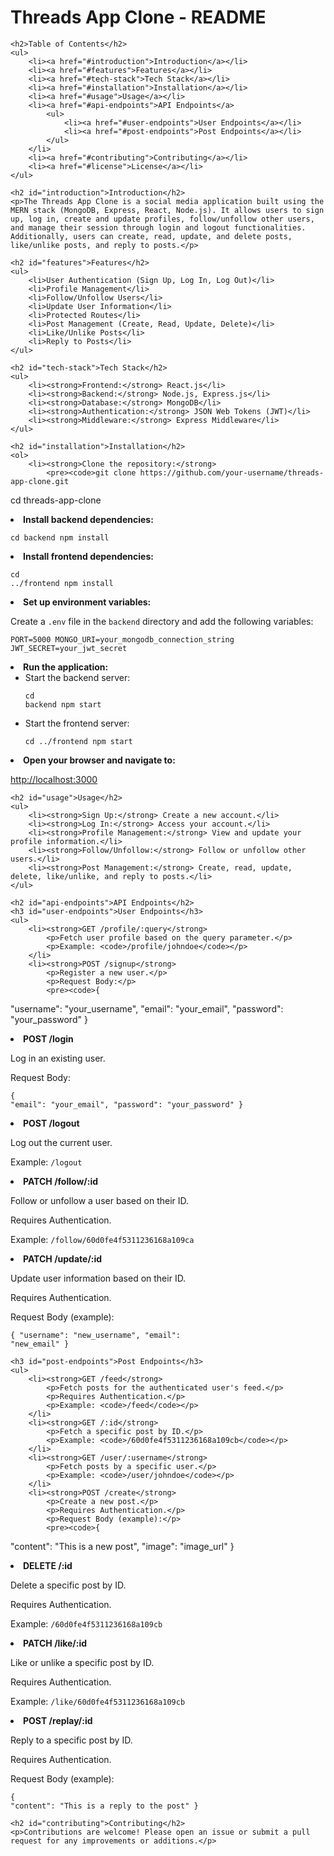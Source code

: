 <!DOCTYPE html>
<html lang="en">
<head>
    <meta charset="UTF-8">
    <meta name="viewport" content="width=device-width, initial-scale=1.0">
    <title>Threads App Clone - README</title>
</head>
<body>
    <h1>Threads App Clone - README</h1>

    <h2>Table of Contents</h2>
    <ul>
        <li><a href="#introduction">Introduction</a></li>
        <li><a href="#features">Features</a></li>
        <li><a href="#tech-stack">Tech Stack</a></li>
        <li><a href="#installation">Installation</a></li>
        <li><a href="#usage">Usage</a></li>
        <li><a href="#api-endpoints">API Endpoints</a>
            <ul>
                <li><a href="#user-endpoints">User Endpoints</a></li>
                <li><a href="#post-endpoints">Post Endpoints</a></li>
            </ul>
        </li>
        <li><a href="#contributing">Contributing</a></li>
        <li><a href="#license">License</a></li>
    </ul>

    <h2 id="introduction">Introduction</h2>
    <p>The Threads App Clone is a social media application built using the MERN stack (MongoDB, Express, React, Node.js). It allows users to sign up, log in, create and update profiles, follow/unfollow other users, and manage their session through login and logout functionalities. Additionally, users can create, read, update, and delete posts, like/unlike posts, and reply to posts.</p>

    <h2 id="features">Features</h2>
    <ul>
        <li>User Authentication (Sign Up, Log In, Log Out)</li>
        <li>Profile Management</li>
        <li>Follow/Unfollow Users</li>
        <li>Update User Information</li>
        <li>Protected Routes</li>
        <li>Post Management (Create, Read, Update, Delete)</li>
        <li>Like/Unlike Posts</li>
        <li>Reply to Posts</li>
    </ul>

    <h2 id="tech-stack">Tech Stack</h2>
    <ul>
        <li><strong>Frontend:</strong> React.js</li>
        <li><strong>Backend:</strong> Node.js, Express.js</li>
        <li><strong>Database:</strong> MongoDB</li>
        <li><strong>Authentication:</strong> JSON Web Tokens (JWT)</li>
        <li><strong>Middleware:</strong> Express Middleware</li>
    </ul>

    <h2 id="installation">Installation</h2>
    <ol>
        <li><strong>Clone the repository:</strong>
            <pre><code>git clone https://github.com/your-username/threads-app-clone.git
cd threads-app-clone</code></pre>
        </li>
        <li><strong>Install backend dependencies:</strong>
            <pre><code>cd backend
npm install</code></pre>
        </li>
        <li><strong>Install frontend dependencies:</strong>
            <pre><code>cd ../frontend
npm install</code></pre>
        </li>
        <li><strong>Set up environment variables:</strong>
            <p>Create a <code>.env</code> file in the <code>backend</code> directory and add the following variables:</p>
            <pre><code>PORT=5000
MONGO_URI=your_mongodb_connection_string
JWT_SECRET=your_jwt_secret</code></pre>
        </li>
        <li><strong>Run the application:</strong>
            <ul>
                <li>Start the backend server:
                    <pre><code>cd backend
npm start</code></pre>
                </li>
                <li>Start the frontend server:
                    <pre><code>cd ../frontend
npm start</code></pre>
                </li>
            </ul>
        </li>
        <li><strong>Open your browser and navigate to:</strong>
            <p><a href="http://localhost:3000">http://localhost:3000</a></p>
        </li>
    </ol>

    <h2 id="usage">Usage</h2>
    <ul>
        <li><strong>Sign Up:</strong> Create a new account.</li>
        <li><strong>Log In:</strong> Access your account.</li>
        <li><strong>Profile Management:</strong> View and update your profile information.</li>
        <li><strong>Follow/Unfollow:</strong> Follow or unfollow other users.</li>
        <li><strong>Post Management:</strong> Create, read, update, delete, like/unlike, and reply to posts.</li>
    </ul>

    <h2 id="api-endpoints">API Endpoints</h2>
    <h3 id="user-endpoints">User Endpoints</h3>
    <ul>
        <li><strong>GET /profile/:query</strong>
            <p>Fetch user profile based on the query parameter.</p>
            <p>Example: <code>/profile/johndoe</code></p>
        </li>
        <li><strong>POST /signup</strong>
            <p>Register a new user.</p>
            <p>Request Body:</p>
            <pre><code>{
  "username": "your_username",
  "email": "your_email",
  "password": "your_password"
}</code></pre>
        </li>
        <li><strong>POST /login</strong>
            <p>Log in an existing user.</p>
            <p>Request Body:</p>
            <pre><code>{
  "email": "your_email",
  "password": "your_password"
}</code></pre>
        </li>
        <li><strong>POST /logout</strong>
            <p>Log out the current user.</p>
            <p>Example: <code>/logout</code></p>
        </li>
        <li><strong>PATCH /follow/:id</strong>
            <p>Follow or unfollow a user based on their ID.</p>
            <p>Requires Authentication.</p>
            <p>Example: <code>/follow/60d0fe4f5311236168a109ca</code></p>
        </li>
        <li><strong>PATCH /update/:id</strong>
            <p>Update user information based on their ID.</p>
            <p>Requires Authentication.</p>
            <p>Request Body (example):</p>
            <pre><code>{
  "username": "new_username",
  "email": "new_email"
}</code></pre>
        </li>
    </ul>

    <h3 id="post-endpoints">Post Endpoints</h3>
    <ul>
        <li><strong>GET /feed</strong>
            <p>Fetch posts for the authenticated user's feed.</p>
            <p>Requires Authentication.</p>
            <p>Example: <code>/feed</code></p>
        </li>
        <li><strong>GET /:id</strong>
            <p>Fetch a specific post by ID.</p>
            <p>Example: <code>/60d0fe4f5311236168a109cb</code></p>
        </li>
        <li><strong>GET /user/:username</strong>
            <p>Fetch posts by a specific user.</p>
            <p>Example: <code>/user/johndoe</code></p>
        </li>
        <li><strong>POST /create</strong>
            <p>Create a new post.</p>
            <p>Requires Authentication.</p>
            <p>Request Body (example):</p>
            <pre><code>{
  "content": "This is a new post",
  "image": "image_url"
}</code></pre>
        </li>
        <li><strong>DELETE /:id</strong>
            <p>Delete a specific post by ID.</p>
            <p>Requires Authentication.</p>
            <p>Example: <code>/60d0fe4f5311236168a109cb</code></p>
        </li>
        <li><strong>PATCH /like/:id</strong>
            <p>Like or unlike a specific post by ID.</p>
            <p>Requires Authentication.</p>
            <p>Example: <code>/like/60d0fe4f5311236168a109cb</code></p>
        </li>
        <li><strong>POST /replay/:id</strong>
            <p>Reply to a specific post by ID.</p>
            <p>Requires Authentication.</p>
            <p>Request Body (example):</p>
            <pre><code>{
  "content": "This is a reply to the post"
}</code></pre>
        </li>
    </ul>

    <h2 id="contributing">Contributing</h2>
    <p>Contributions are welcome! Please open an issue or submit a pull request for any improvements or additions.</p>

